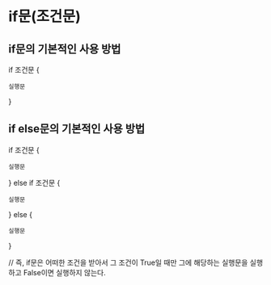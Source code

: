 # if문(조건문)

## if문의 기본적인 사용 방법

if 조건문 {

    실행문

} 

## if else문의 기본적인 사용 방법

if 조건문 {

    실행문

} else if 조건문 {

    실행문

} else {

    실행문

}

// 즉, if문은 어떠한 조건을 받아서 그 조건이 True일 때만 그에 해당하는 실행문을 실행하고 False이면 실행하지 않는다.
